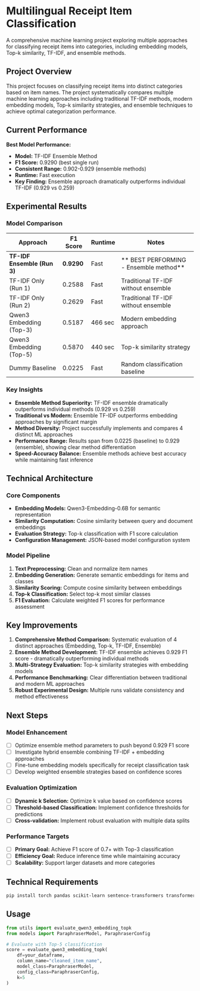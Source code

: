 # Multilingual Receipt Item Classification

A comprehensive machine learning project exploring multiple approaches for classifying receipt items into categories, including embedding models, Top-k similarity, TF-IDF, and ensemble methods.

## Project Overview

This project focuses on classifying receipt items into distinct categories based on item names. The project systematically compares multiple machine learning approaches including traditional TF-IDF methods, modern embedding models, Top-k similarity strategies, and ensemble techniques to achieve optimal categorization performance.

## Current Performance

**Best Model Performance:**
- **Model:** TF-IDF Ensemble Method
- **F1 Score:** 0.9290 (best single run)
- **Consistent Range:** 0.902-0.929 (ensemble methods)
- **Runtime:** Fast execution
- **Key Finding:** Ensemble approach dramatically outperforms individual TF-IDF (0.929 vs 0.259)

## Experimental Results

### Model Comparison

| Approach | F1 Score | Runtime | Notes |
|----------|----------|---------|-------|
| **TF-IDF Ensemble (Run 3)** | **0.9290** | Fast | ** BEST PERFORMING - Ensemble method** |
| TF-IDF Only (Run 1) | 0.2588 | Fast | Traditional TF-IDF without ensemble |
| TF-IDF Only (Run 2) | 0.2629 | Fast | Traditional TF-IDF without ensemble |
| Qwen3 Embedding (Top-3) | 0.5187 | 466 sec | Modern embedding approach |
| Qwen3 Embedding (Top-5) | 0.5870 | 440 sec | Top-k similarity strategy |
| Dummy Baseline | 0.0225 | Fast | Random classification baseline |

### Key Insights

- **Ensemble Method Superiority:** TF-IDF ensemble dramatically outperforms individual methods (0.929 vs 0.259)
- **Traditional vs Modern:** Ensemble TF-IDF outperforms embedding approaches by significant margin
- **Method Diversity:** Project successfully implements and compares 4 distinct ML approaches
- **Performance Range:** Results span from 0.0225 (baseline) to 0.929 (ensemble), showing clear method differentiation
- **Speed-Accuracy Balance:** Ensemble methods achieve best accuracy while maintaining fast inference

## Technical Architecture

### Core Components

- **Embedding Models:** Qwen3-Embedding-0.6B for semantic representation
- **Similarity Computation:** Cosine similarity between query and document embeddings
- **Evaluation Strategy:** Top-k classification with F1 score calculation
- **Configuration Management:** JSON-based model configuration system

### Model Pipeline

1. **Text Preprocessing:** Clean and normalize item names
2. **Embedding Generation:** Generate semantic embeddings for items and classes
3. **Similarity Scoring:** Compute cosine similarity between embeddings
4. **Top-k Classification:** Select top-k most similar classes
5. **F1 Evaluation:** Calculate weighted F1 scores for performance assessment

## Key Improvements

1. **Comprehensive Method Comparison:** Systematic evaluation of 4 distinct approaches (Embedding, Top-k, TF-IDF, Ensemble)
2. **Ensemble Method Development:** TF-IDF ensemble achieves 0.929 F1 score - dramatically outperforming individual methods
3. **Multi-Strategy Evaluation:** Top-k similarity strategies with embedding models
4. **Performance Benchmarking:** Clear differentiation between traditional and modern ML approaches
5. **Robust Experimental Design:** Multiple runs validate consistency and method effectiveness

## Next Steps

### Model Enhancement
- [ ] Optimize ensemble method parameters to push beyond 0.929 F1 score
- [ ] Investigate hybrid ensemble combining TF-IDF + embedding approaches
- [ ] Fine-tune embedding models specifically for receipt classification task
- [ ] Develop weighted ensemble strategies based on confidence scores

### Evaluation Optimization
- [ ] **Dynamic k Selection:** Optimize k value based on confidence scores
- [ ] **Threshold-based Classification:** Implement confidence thresholds for predictions
- [ ] **Cross-validation:** Implement robust evaluation with multiple data splits

### Performance Targets
- [ ] **Primary Goal:** Achieve F1 score of 0.7+ with Top-3 classification
- [ ] **Efficiency Goal:** Reduce inference time while maintaining accuracy
- [ ] **Scalability:** Support larger datasets and more categories

## Technical Requirements

```bash
pip install torch pandas scikit-learn sentence-transformers transformers
```

## Usage

```python
from utils import evaluate_qwen3_embedding_topk
from models import ParaphraserModel, ParaphraserConfig

# Evaluate with Top-5 classification
score = evaluate_qwen3_embedding_topk(
    df=your_dataframe,
    column_name="cleaned_item_name", 
    model_class=ParaphraserModel,
    config_class=ParaphraserConfig,
    k=5
)
```
